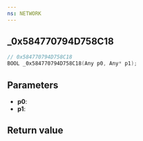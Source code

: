 ```yaml
---
ns: NETWORK
---
```

## _0x584770794D758C18

```c
// 0x584770794D758C18
BOOL _0x584770794D758C18(Any p0, Any* p1);
```


## Parameters
* **p0**: 
* **p1**: 

## Return value
